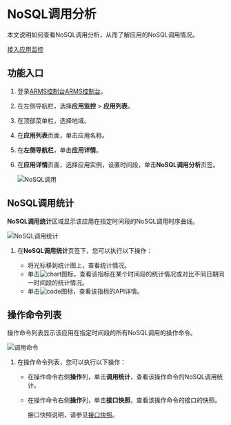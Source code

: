 # NoSQL调用分析

本文说明如何查看NoSQL调用分析，从而了解应用的NoSQL调用情况。

[接入应用监控](/cn.zh-CN/应用监控/接入应用监控/应用监控接入概述.md)

## 功能入口

1.  登录[ARMS控制台](https://arms.console.aliyun.com/#/home)[ARMS控制台](https://arms-ap-southeast-1.console.aliyun.com/#/home)。

2.  在左侧导航栏，选择**应用监控** \> **应用列表**。

3.  在顶部菜单栏，选择地域。

4.  在**应用列表**页面，单击应用名称。

5.  在**左侧导航栏**，单击**应用详情**。

6.  在**应用详情**页面，选择应用实例，设置时间段，单击**NoSQL调用分析**页签。

    ![NoSQL调用](https://static-aliyun-doc.oss-accelerate.aliyuncs.com/assets/img/zh-CN/6393191161/p236398.png)


## NoSQL调用统计

**NoSQL调用统计**区域显示该应用在指定时间段的NoSQL调用时序曲线。

![NoSQL调用统计](https://static-aliyun-doc.oss-accelerate.aliyuncs.com/assets/img/zh-CN/6393191161/p236412.png)

1.  在**NoSQL调用统计**页签下，您可以执行以下操作：

    -   将光标移到统计图上，查看统计情况。
    -   单击![chart](https://static-aliyun-doc.oss-accelerate.aliyuncs.com/assets/img/zh-CN/9617031161/p230753.png)图标，查看该指标在某个时间段的统计情况或对比不同日期同一时间段的统计情况。
    -   单击![code](https://static-aliyun-doc.oss-accelerate.aliyuncs.com/assets/img/zh-CN/7567031161/p230759.png)图标，查看该指标的API详情。

## 操作命令列表

操作命令列表显示该应用在指定时间段的所有NoSQL调用的操作命令。

![调用命令](https://static-aliyun-doc.oss-accelerate.aliyuncs.com/assets/img/zh-CN/6393191161/p236413.png)

1.  在操作命令列表，您可以执行以下操作：

    -   在操作命令右侧**操作**列，单击**调用统计**，查看该操作命令的NoSQL调用统计。
    -   在操作命令右侧**操作**列，单击**接口快照**，查看该操作命令的接口的快照。

        接口快照说明，请参见[接口快照]()。


